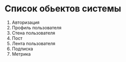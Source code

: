 # Список обьектов системы

1. Авторизация
2. Профиль пользователя
3. Стена пользователя
4. Пост
5. Лента пользователя
6. Подписка
7. Метрика
